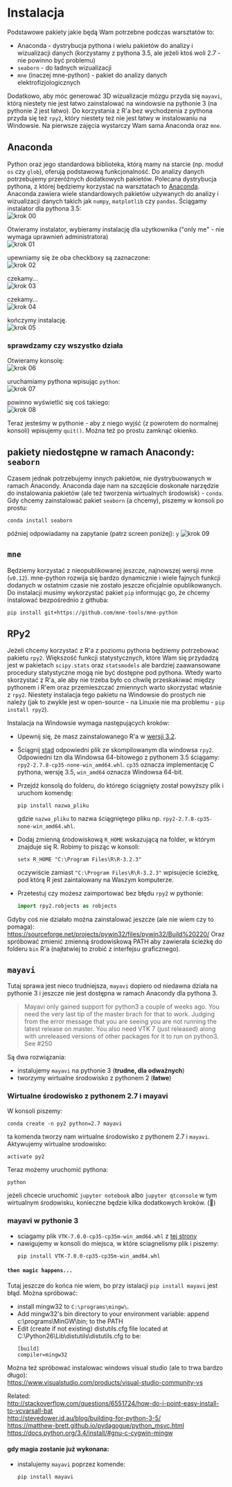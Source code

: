 # Instalacja

Podstawowe pakiety jakie będą Wam potrzebne podczas warsztatów to:
* Anaconda - dystrybucja pythona i wielu pakietów do analizy i wizualizacji danych (korzystamy z pythona 3.5, ale jeżeli ktoś woli 2.7 - nie powinno być problemu)
* `seaborn` - do ładnych wizualizacji
* `mne` (inaczej mne-python) - pakiet do analizy danych elektrofizjologicznych

Dodatkowo, aby móc generować 3D wizualizacje mózgu przyda się `mayavi`, którą niestety nie jest łatwo zainstalować na windowsie na pythonie 3 (na pythonie 2 jest łatwo). Do korzystania z R'a bez wychodzenia z pythona przyda się też `rpy2`, który niestety też nie jest łatwy w instalowaniu na Windowsie.
Na pierwsze zajęcia wystarczy Wam sama Anaconda oraz `mne`.

## Anaconda
Python oraz jego standardowa biblioteka, którą mamy na starcie (np. moduł `os` czy `glob`), oferują podstawową funkcjonalność. Do analizy danych potrzebujemy przeróżnych dodatkowych pakietów. Polecana dystrybucja pythona, z której będziemy korzystać na warsztatach to [Anaconda](https://www.continuum.io/downloads). Anaconda zawiera wiele standardowych pakietów używanych do analizy i wizualizacji danych takich jak `numpy`, `matplotlib` czy `pandas`. Ściągamy instalator dla pythona 3.5:  
![krok 00](/img/anaconda_install_00.PNG?raw=true)  
  
Otwieramy instalator, wybieramy instalację dla użytkownika ("only me" - nie wymaga uprawnień administratora)  
![krok 01](/img/anaconda_install_01.PNG?raw=true)  
  
upewniamy się że oba checkboxy są zaznaczone:  
![krok 02](/img/anaconda_install_02.PNG?raw=true)  
  
czekamy...  
![krok 03](/img/anaconda_install_03.PNG?raw=true)  
  
czekamy...  
![krok 04](/img/anaconda_install_04.PNG?raw=true)  
  
kończymy instalację.  
![krok 05](/img/anaconda_install_05.PNG?raw=true)  
  
### sprawdzamy czy wszystko działa
Otwieramy konsolę:  
![krok 06](/img/anaconda_install_06.PNG?raw=true)  
  
uruchamiamy pythona wpisując `python`:  
![krok 07](/img/anaconda_install_07.PNG?raw=true)  
  
powinno wyświetlić się coś takiego:  
![krok 08](/img/anaconda_install_08.PNG?raw=true)  
  
Teraz jesteśmy w pythonie - aby z niego wyjść (z powrotem do normalnej konsoli) wpisujemy `quit()`. Można też po prostu zamknąć okienko.
  
## pakiety niedostępne w ramach Anacondy: `seaborn`
Czasem jednak potrzebujemy innych pakietów, nie dystrybuowanych w ramach Anacondy. Anaconda daje nam na szczęście doskonałe narzędzie do instalowania pakietów (ale też tworzenia wirtualnych środowisk) - `conda`. Gdy chcemy zainstalować pakiet `seaborn` (a chcemy), piszemy w konsoli po prostu:  
```
conda install seaborn
```
  
później odpowiadamy na zapytanie (patrz screen poniżej): `y`
![krok 09](/img/anaconda_install_09.PNG?raw=true)

## `mne`
Będziemy korzystać z nieopublikowanej jeszcze, najnowszej wersji mne (`v0.12`). mne-python rozwija się bardzo dynamicznie i wiele fajnych funkcji dodanych w ostatnim czasie nie zostało jeszcze oficjalnie opublikowanych. Do instalacji musimy wykorzystać pakiet `pip` informując go, że chcemy instalować bezpośrednio z githuba:
```
pip install git+https://github.com/mne-tools/mne-python
```

## RPy2
Jeżeli chcemy korzystać z R'a z poziomu pythona będziemy potrzebować pakietu `rpy2`. Większość funkcji statystycznych, które Wam się przydadzą jest w pakietach `scipy.stats` oraz `statsmodels` ale bardziej zaawansowane procedury statystyczne mogą nie być dostępne pod pythona. Wtedy warto skorzystać z R'a, ale aby nie trzeba było co chwilę przeskakiwać między pythonem i R'em oraz przemieszczać zmiennych warto skorzystać właśnie z `rpy2`. Niestety instalacja tego pakietu na Windowsie do prostych nie należy (jak to zwykle jest w open-source - na Linuxie nie ma problemu - `pip install rpy2`).

Instalacja na Windowsie wymaga następujących kroków:  
* Upewnij się, że masz zainstalowanego R'a w [wersji 3.2](https://cran.r-project.org/bin/windows/base/).  
* Ściągnij [stąd](http://www.lfd.uci.edu/~gohlke/pythonlibs/#rpy2) odpowiedni plik ze skompilowanym dla windowsa `rpy2`. Odpowiedni tzn dla Windowsa 64-bitowego z pythonem 3.5 ściągamy: `rpy2-2.7.8-cp35-none-win_amd64.whl`. `cp35` oznacza implementację C pythona, wersję 3.5, `win_amd64` oznacza Windowsa 64-bit.  
* Przejdź konsolą do folderu, do którego ściągnięty został powyższy plik i uruchom komendę:  

  ```
  pip install nazwa_pliku
  ```  
  gdzie `nazwa_pliku` to nazwa ściągniętego pliku np. `rpy2-2.7.8-cp35-none-win_amd64.whl`.  
* Dodaj zmienną środowiskową `R_HOME` wskazującą na folder, w którym znajduje się R. Robimy to pisząc w konsoli:  

  ```
  setx R_HOME "C:\Program Files\R\R-3.2.3"
  ```  
  oczywiście zamiast `"C:\Program Files\R\R-3.2.3"` wpisujecie ścieżkę, pod którą R jest zaintalowany na Waszym komputerze.  
* Przetestuj czy możesz zaimportować bez błędu `rpy2` w pythonie:  

  ```python
  import rpy2.robjects as robjects
  ```
  
Gdyby coś nie działało można zainstalować jeszcze (ale nie wiem czy to pomaga):  
https://sourceforge.net/projects/pywin32/files/pywin32/Build%20220/
Oraz spróbować zmienić zmienną środowiskową PATH aby zawierała ścieżkę do folderu `bin` R'a (najłatwiej to zrobić z interfejsu graficznego).



## `mayavi`
Tutaj sprawa jest nieco trudniejsza, `mayavi` dopiero od niedawna działa na pythonie 3 i jeszcze nie jest dostępna w ramach Anacondy dla pythona 3.  
> Mayavi only gained support for python3 a couple of weeks ago. You need the very last tip of the master brach for that to work. Judging from the error message that you are seeing you are not running the latest release on master. You also need VTK 7 (just released) along with unreleased versions of other packages for it to run on python3. See #250  

Są dwa rozwiązania:  
* instalujemy `mayavi` na pythonie 3 (**trudne, dla odważnych**)  
* tworzymy wirtualne środowisko z pythonem 2 (**łatwe**)  


### Wirtualne środowisko z pythonem 2.7 i mayavi
W konsoli piszemy:
```
conda create -n py2 python=2.7 mayavi
```
ta komenda tworzy nam wirtualne środowisko z pythonem 2.7 i `mayavi`.  
Aktywujemy wirtualne srodowisko:
```
activate py2
```
Teraz możemy uruchomić pythona:
```
python
```
jeżeli chcecie uruchomić `jupyter notebook` albo `jupyter qtconsole` w tym wirtualnym środowisku, konieczne będzie kilka dodatkowych kroków. (:construction:)

### mayavi w pythonie 3
* sciagamy plik `VTK-7.0.0-cp35-cp35m-win_amd64.whl` z [tej strony](http://www.lfd.uci.edu/~gohlke/pythonlibs/#vtk)
* nawigujemy w konsoli do miejsca, w które sciagnelismy plik i piszemy:
  ```
  pip install VTK-7.0.0-cp35-cp35m-win_amd64.whl
  ```  

#### `then magic happens...`
Tutaj jeszcze do końca nie wiem, bo przy istalacji `pip install mayavi` jest błąd. Można spróbować:
* install mingw32 to `C:\programs\mingw\`.
* Add mingw32's bin directory to your environment variable: append c:\programs\MinGW\bin; to the PATH
* Edit (create if not existing) distutils.cfg file located at C:\Python26\Lib\distutils\distutils.cfg to be:
  ```
  [build]
  compiler=mingw32
  ```

Można też spróbować instalowac windows visual studio (ale to trwa bardzo długo):  
https://www.visualstudio.com/products/visual-studio-community-vs

Related:  
http://stackoverflow.com/questions/6551724/how-do-i-point-easy-install-to-vcvarsall-bat  
http://stevedower.id.au/blog/building-for-python-3-5/  
https://matthew-brett.github.io/pydagogue/python_msvc.html  
https://docs.python.org/3.4/install/#gnu-c-cygwin-mingw  
  
#### gdy magia zostanie już wykonana:
* instalujemy `mayavi` poprzez komende:  
  ```
  pip install mayavi
  ```
